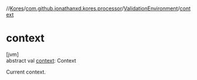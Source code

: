 //[Kores](../../../index.md)/[com.github.jonathanxd.kores.processor](../index.md)/[ValidationEnvironment](index.md)/[context](context.md)

# context

[jvm]\
abstract val [context](context.md): Context

Current context.
